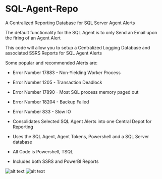 # SQL-Agent-Repo
A Centralized Reporting Database for SQL Server Agent Alerts

The default functionality for the SQL Agent is to only Send an Email upon the firing of an Agent Alert

This code will allow you to setup a Centralized Logging Database and associated SSRS Reports for SQL Agent Alerts

Some popular and recommended Alerts are:

* Error Number 17883 - Non-Yielding Worker Process
* Error Number 1205 - Transaction Deadlock
* Error Number 17890 - Most SQL process memory paged out
* Error Number 18204 - Backup Failed
* Error Number 833 - Slow IO

* Consolidates Selected SQL Agent Alerts into one Central Depot for Reporting 
* Uses the SQL Agent, Agent Tokens, Powershell and a SQL Server database
* All Code is Powershell, TSQL
* Includes both SSRS and PowerBI Reports

![alt text](https://raw.githubusercontent.com/gwalkey/SQL-Agent-Repo/master/Summary.jpg)
![alt text](https://raw.githubusercontent.com/gwalkey/SQL-Agent-Repo/master/Details.jpg)
